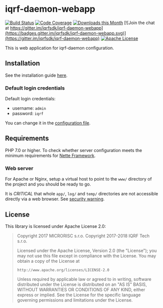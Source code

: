 # iqrf-daemon-webapp

[![Build Status](https://travis-ci.org/iqrfsdk/iqrf-daemon-webapp.svg?branch=master)](https://travis-ci.org/iqrfsdk/iqrf-daemon-webapp)
[![Code Coverage](https://codecov.io/gh/iqrfsdk/iqrf-daemon-webapp/branch/master/graph/badge.svg)](https://codecov.io/gh/iqrfsdk/iqrf-daemon-webapp)
[![Downloads this Month](https://img.shields.io/packagist/dm/iqrfsdk/iqrf-daemon-webapp.svg)](https://packagist.org/packages/iqrfsdk/iqrf-daemon-webapp)
[![Join the chat at https://gitter.im/iqrfsdk/iqrf-daemon-webapp](https://badges.gitter.im/iqrfsdk/iqrf-daemon-webapp.svg)](https://gitter.im/iqrfsdk/iqrf-daemon-webapp)
[![Apache License](https://img.shields.io/badge/license-APACHE2-blue.svg)](LICENSE)

This is web application for iqrf-daemon configuration.

## Installation

See the installation guide [here](INSTALL.md).

### Default login credentials

Default login credentials:
- username: `admin`
- password: `iqrf`

You can change it in the [configuration file](app/config/config.neon).

## Requirements

PHP 7.0 or higher. To check whether server configuration meets the minimum requirements for [Nette Framework](https://doc.nette.org/2.4/requirements).

### Web server

For Apache or Nginx, setup a virtual host to point to the `www/` directory of the project and you should be ready to go.

It is *CRITICAL* that whole `app/`, `log/` and `temp/` directories are not accessible directly via a web browser. See [security warning](https://nette.org/security-warning).

## License

This library is licensed under Apache License 2.0:

 > Copyright 2017 MICRORISC s.r.o.
 > Copyright 2017-2018 IQRF Tech s.r.o.
 >
 > Licensed under the Apache License, Version 2.0 (the "License");
 > you may not use this file except in compliance with the License.
 > You may obtain a copy of the License at
 >
 >     http://www.apache.org/licenses/LICENSE-2.0
 >
 > Unless required by applicable law or agreed to in writing, software
 > distributed under the License is distributed on an "AS IS" BASIS,
 > WITHOUT WARRANTIES OR CONDITIONS OF ANY KIND, either express or implied.
 > See the License for the specific language governing permissions and
 > limitations under the License.
